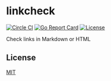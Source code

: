 # linkcheck

[![Circle CI](https://img.shields.io/circleci/project/github/raviqqe/linkcheck.svg?style=flat-square)](https://circleci.com/gh/raviqqe/linkcheck)
[![Go Report Card](https://goreportcard.com/badge/github.com/raviqqe/linkcheck?style=flat-square)](https://goreportcard.com/report/github.com/raviqqe/linkcheck)
[![License](https://img.shields.io/github/license/raviqqe/linkcheck.svg?style=flat-square)](LICENSE)

Check links in Markdown or HTML

## License

[MIT](LICENSE)
